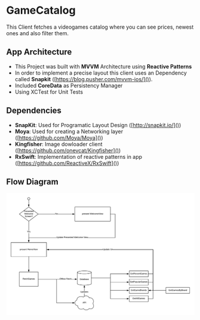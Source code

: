 #  GameCatalog
 

This Client fetches a videogames catalog where you can see prices, newest ones and also filter them.

## App Architecture

- This Project was built with **MVVM** Architecture using **Reactive Patterns**
- In order to implement a precise layout this client uses an Dependency called **Snapkit** ([https://blog.pusher.com/mvvm-ios/]()).
- Included **CoreData** as Persistency Manager
- Using XCTest for Unit Tests

## Dependencies
- **SnapKit**: Used for Programatic Layout Design ([http://snapkit.io/]())
- **Moya**: Used for creating a Networking layer ([https://github.com/Moya/Moya]())
- **Kingfisher**: Image dowloader client ([https://github.com/onevcat/Kingfisher]())
- **RxSwift**: Implementation of reactive patterns in app ([https://github.com/ReactiveX/RxSwift]())

## Flow Diagram

![](fetchGamesDiagram.png)
